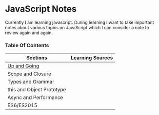 # JavaScript Notes #

Currently I am learning javascript. During learning I want to take important notes about various topics on JavaScript which I can consider a note to review again and again.

### Table Of Contents
|Sections|Learning Sources|
|--------|----------------|
|[Up and Going](https://bitbucket.org/ririyad/javascript_notes/src/c36af2ddd59ac5168937eebea33df2b4435b8e74/sections/up_and_going.md?at=master&fileviewer=file-view-default)||
|Scope and Closure||
|Types and Grammar||
|this and Object Prototype||
|Async and Performance||
|ES6/ES2015|| 
